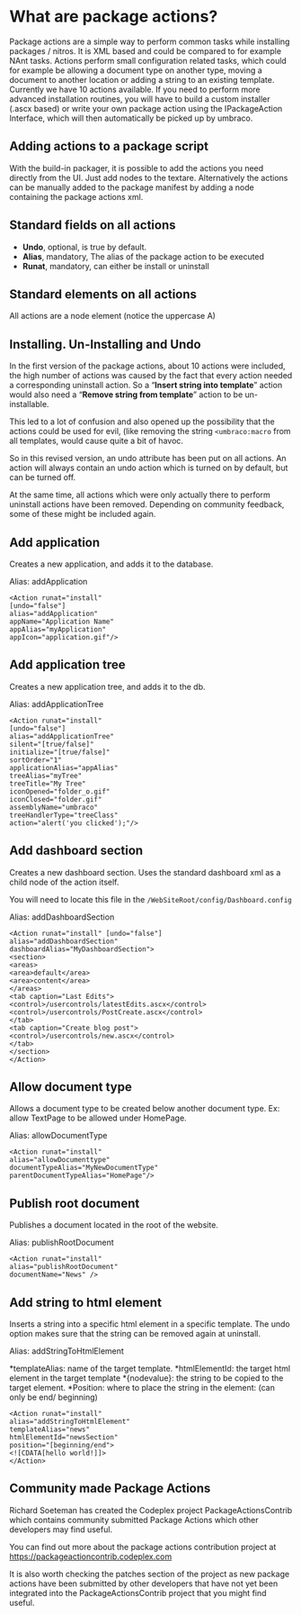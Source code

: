 # What are package actions?

Package actions are a simple way to perform common tasks while installing packages / nitros. It is XML based and could be compared to for example NAnt tasks. Actions perform small configuration related tasks, which could for example be allowing a document type on another type, moving a document to another location or adding a string to an existing template.
Currently we have 10 actions available. If you need to perform more advanced installation routines, you will have to build a custom installer (.ascx based) or write your own package action using the IPackageAction Interface, which will then automatically be picked up by umbraco.

## Adding actions to a package script

With the build-in packager, it is possible to add the actions you need directly from the UI. Just add <Action> nodes to the textare.
Alternatively the actions can be manually added to the package manifest by adding a <Actions> node containing the package actions xml.

## Standard fields on all actions

- **Undo**, optional, is true by default.
- **Alias**, mandatory, The alias of the package action to be executed
- **Runat**, mandatory, can either be install or uninstall

## Standard elements on all actions

All actions are a <Action> node element (notice the uppercase A)

## Installing. Un-Installing and Undo

In the first version of the package actions, about 10 actions were included, the high number of actions was caused by the fact that every action needed a corresponding uninstall action. So a “**Insert string into template**” action would also need a “**Remove string from template**” action to be un-installable.

This led to a lot of confusion and also opened up the possibility that the actions could be used for evil, (like removing the string `<umbraco:macro` from all templates, would cause quite a bit of havoc.

So in this revised version, an undo attribute has been put on all actions. An action will always contain an undo action which is turned on by default, but can be turned off.

At the same time, all actions which were only actually there to perform uninstall actions have been removed. Depending on community feedback, some of these might be included again.

## Add application

Creates a new application, and adds it to the database.

Alias: addApplication

    <Action runat="install"   
    [undo="false"]   
    alias="addApplication"   
    appName="Application Name"   
    appAlias="myApplication"   
    appIcon="application.gif"/>

## Add application tree

Creates a new application tree, and adds it to the db.

Alias: addApplicationTree

    <Action runat="install"
    [undo="false"]
    alias="addApplicationTree"
    silent="[true/false]"
    initialize="[true/false]"
    sortOrder="1"
    applicationAlias="appAlias"
    treeAlias="myTree"
    treeTitle="My Tree"
    iconOpened="folder_o.gif"
    iconClosed="folder.gif"
    assemblyName="umbraco"
    treeHandlerType="treeClass"
    action="alert('you clicked');"/>

## Add dashboard section

Creates a new dashboard section. Uses the standard dashboard xml as a child node of the action itself.

You will need to locate this file in the `/WebSiteRoot/config/Dashboard.config`

Alias: addDashboardSection

    <Action runat="install" [undo="false"]
    alias="addDashboardSection"
    dashboardAlias="MyDashboardSection">
    <section>
    <areas>
    <area>default</area>
    <area>content</area>
    </areas>
    <tab caption="Last Edits">
    <control>/usercontrols/latestEdits.ascx</control>
    <control>/usercontrols/PostCreate.ascx</control>
    </tab>
    <tab caption="Create blog post">
    <control>/usercontrols/new.ascx</control>
    </tab>
    </section>
    </Action>

## Allow document type

Allows a document type to be created below another document type. Ex: allow TextPage to be allowed under HomePage.

Alias: allowDocumentType

    <Action runat="install"
    alias="allowDocumenttype"
    documentTypeAlias="MyNewDocumentType"
    parentDocumentTypeAlias="HomePage"/>

## Publish root document

Publishes a document located in the root of the website.

Alias: publishRootDocument

    <Action runat="install"
    alias="publishRootDocument"
    documentName="News" />

## Add string to html element

Inserts a string into a specific html element in a specific template. The undo option makes sure that the string can be removed again at uninstall.

Alias: addStringToHtmlElement

*templateAlias: name of the target template.
*htmlElementId: the target html element in the target template
*{nodevalue}: the string to be copied to the target element.
*Position: where to place the string in the element: (can only be end/ beginning)

    <Action runat="install"
    alias="addStringToHtmlElement"
    templateAlias="news"
    htmlElementId="newsSection"
    position="[beginning/end">
    <![CDATA[hello world!]]>
    </Action>

## Community made Package Actions

Richard Soeteman has created the Codeplex project PackageActionsContrib which contains community submitted Package Actions which other developers may find useful.

You can find out more about the package actions contribution project at https://packageactioncontrib.codeplex.com

It is also worth checking the patches section of the project as new package actions have been submitted by other developers that have not yet been integrated into the PackageActionsContrib project that you might find useful.
